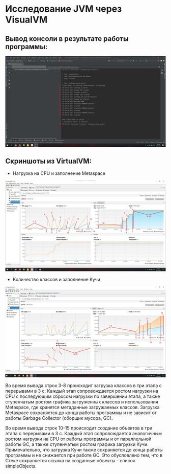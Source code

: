 # Исследование JVM через VisualVM

## Вывод консоли в результате работы программы:

![console](./console.jpg)

## Скриншоты из VirtualVM:
* Нагрузка на CPU и заполнение Metaspace

![CPU+Metaspace](./metaspace_CPU.jpg)

* Количество классов и заполнение Кучи

![Classes+Heap](./heap_classes.jpg)

Во время вывода строк 3-8 происходит загрузка классов в три этапа с перерывами в 3 с. Каждый этап сопровождается ростом нагрузки на CPU с последующим сбросом нагрузки по завершении этапа, а также ступенчатым ростом графика загруженных классов и использования Metaspace, где хранятся метаданные загружаемых классов. Загрузка Metaspace сохраняется до конца работы программы и не зависит от работы Garbage Collector (сборщик мусора, GC).

Во время вывода строк 10-15 происходит создание объектов в три этапа с перерывами в 3 с. Каждый этап сопровождается аналогичным ростом нагрузки на CPU от работы программы и от параллельной работы GC, а также ступенчатым ростом графика загрузки Кучи.
Примечательно, что загрузка Кучи также сохраняется до конца работы программы и не снижается при работе GC. Это обусловлено тем, что в Стеке сохраняется ссылка на созданные объекты - список simpleObjects.